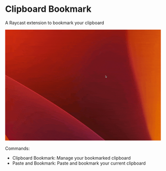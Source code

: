 # Clipboard Bookmark

A Raycast extension to bookmark your clipboard

![Clipboard Bookmark](./demo.gif)

Commands:

- Clipboard Bookmark: Manage your bookmarked clipboard
- Paste and Bookmark: Paste and bookmark your current clipboard
